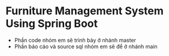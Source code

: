 # Furniture Management System Using Spring Boot


  * Phần code nhóm em sẽ trình bày ở nhánh master
  * Phần báo cáo và source sql nhóm em sẽ để ở nhánh main
